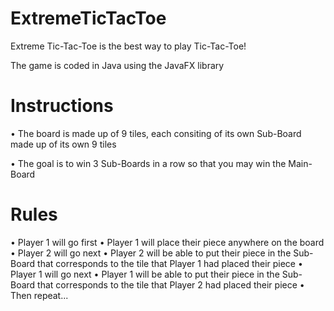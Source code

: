 # ExtremeTicTacToe
Extreme Tic-Tac-Toe is the best way to play Tic-Tac-Toe!

The game is coded in Java using the JavaFX library

# Instructions
• The board is made up of 9 tiles, each consiting of its own Sub-Board made up of its own 9 tiles

• The goal is to win 3 Sub-Boards in a row so that you may win the Main-Board

# Rules
• Player 1 will go first
   • Player 1 will place their piece anywhere on the board
• Player 2 will go next
   • Player 2 will be able to put their piece in the Sub-Board that corresponds to the tile that Player 1 had placed their piece
• Player 1 will go next
   • Player 1 will be able to put their piece in the Sub-Board that corresponds to the tile that Player 2 had placed their piece
• Then repeat...
